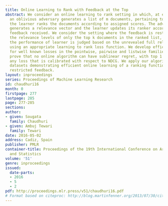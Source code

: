 ```yaml
---
title: Online Learning to Rank with Feedback at the Top
abstract: We consider an online learning to rank setting in which, at each round,
  an oblivious adversary generates a list of m documents, pertaining to a query, and
  the learner ranks the documents according to assigned scores. The adversary then
  generates a relevance vector and the learner updates its ranker according to the
  feedback received. We consider the setting where the feedback is restricted to be
  the relevance levels of only the top k documents in the ranked list, for k ≪m. However,
  the performance of learner is judged based on the unrevealed full relevance vectors,
  using an appropriate learning to rank loss function. We develop efficient algorithms
  for well known losses in the pointwise, pairwise and listwise families. We also
  prove that no online algorithm can have sublinear regret, with top 1 feedback, for
  any loss that is calibrated with respect to NDCG. We apply our algorithms on benchmark
  datasets demonstrating efficient online learning of a ranking function from highly
  restricted feedback.
layout: inproceedings
series: Proceedings of Machine Learning Research
id: chaudhuri16
month: 0
firstpage: 277
lastpage: 285
page: 277-285
sections: 
author:
- given: Sougata
  family: Chaudhuri
- given: Ambuj Tewari
  family: Tewari
date: 2016-05-02
address: Cadiz, Spain
publisher: PMLR
container-title: Proceedings of the 19th International Conference on Artificial Intelligence
  and Statistics
volume: '51'
genre: inproceedings
issued:
  date-parts:
  - 2016
  - 5
  - 2
pdf: http://proceedings.mlr.press/v51/chaudhuri16.pdf
# Format based on citeproc: http://blog.martinfenner.org/2013/07/30/citeproc-yaml-for-bibliographies/
---
```

